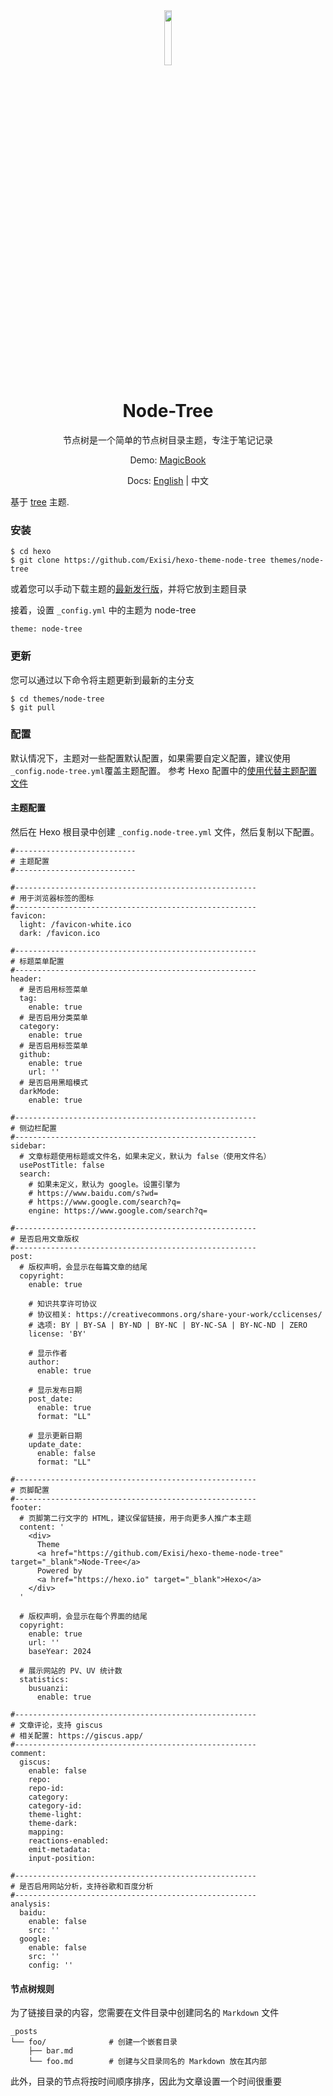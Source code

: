 <div align=center>
  <img style="text-align:center" src="https://raw.githubusercontent.com/Exisi/hexo-theme-node-tree/main/source/favicon.ico" width=15% />
  <h1>Node-Tree</h1>

<p>节点树是一个简单的节点树目录主题，专注于笔记记录</p>

Demo: [MagicBook](https://m.exi.ink)

Docs: [English](https://github.com/Exisi/hexo-theme-node-tree/blob/main/README.md) | 中文

</div>

基于 [tree](https://github.com/wujun234/hexo-theme-tree) 主题.

### 安装

```
$ cd hexo
$ git clone https://github.com/Exisi/hexo-theme-node-tree themes/node-tree
```

或着您可以手动下载主题的[最新发行版](https://github.com/Exisi/hexo-theme-node-tree/releases)，并将它放到主题目录

接着，设置 `_config.yml` 中的主题为 node-tree

```
theme: node-tree
```

### 更新

您可以通过以下命令将主题更新到最新的主分支

```
$ cd themes/node-tree
$ git pull
```

### 配置

默认情况下，主题对一些配置默认配置，如果需要自定义配置，建议使用`_config.node-tree.yml`覆盖主题配置。 参考 Hexo 配置中的[使用代替主题配置文件](https://hexo.io/zh-cn/docs/configuration.html#%E4%BD%BF%E7%94%A8%E4%BB%A3%E6%9B%BF%E4%B8%BB%E9%A2%98%E9%85%8D%E7%BD%AE%E6%96%87%E4%BB%B6)

#### 主题配置

然后在 Hexo 根目录中创建 `_config.node-tree.yml` 文件，然后复制以下配置。

```
#---------------------------
# 主题配置
#---------------------------

#------------------------------------------------------
# 用于浏览器标签的图标
#------------------------------------------------------
favicon:
  light: /favicon-white.ico
  dark: /favicon.ico

#------------------------------------------------------
# 标题菜单配置
#------------------------------------------------------
header:
  # 是否启用标签菜单
  tag:
    enable: true
  # 是否启用分类菜单
  category:
    enable: true
  # 是否启用标签菜单
  github:
    enable: true
    url: ''
  # 是否启用黑暗模式
  darkMode:
    enable: true

#------------------------------------------------------
# 侧边栏配置
#------------------------------------------------------
sidebar:
  # 文章标题使用标题或文件名，如果未定义，默认为 false（使用文件名）
  usePostTitle: false
  search:
    # 如果未定义，默认为 google。设置引擎为
    # https://www.baidu.com/s?wd=
    # https://www.google.com/search?q=
    engine: https://www.google.com/search?q=

#------------------------------------------------------
# 是否启用文章版权
#------------------------------------------------------
post:
  # 版权声明，会显示在每篇文章的结尾
  copyright:
    enable: true

    # 知识共享许可协议
    # 协议相关: https://creativecommons.org/share-your-work/cclicenses/
    # 选项: BY | BY-SA | BY-ND | BY-NC | BY-NC-SA | BY-NC-ND | ZERO
    license: 'BY'

    # 显示作者
    author:
      enable: true

    # 显示发布日期
    post_date:
      enable: true
      format: "LL"

    # 显示更新日期
    update_date:
      enable: false
      format: "LL"

#------------------------------------------------------
# 页脚配置
#------------------------------------------------------
footer:
  # 页脚第二行文字的 HTML，建议保留链接，用于向更多人推广本主题
  content: '
    <div>
      Theme
      <a href="https://github.com/Exisi/hexo-theme-node-tree"	target="_blank">Node-Tree</a>
      Powered by
      <a href="https://hexo.io" target="_blank">Hexo</a>
    </div>
  '

  # 版权声明，会显示在每个界面的结尾
  copyright:
    enable: true
    url: ''
    baseYear: 2024

  # 展示网站的 PV、UV 统计数
  statistics:
    busuanzi:
      enable: true

#------------------------------------------------------
# 文章评论，支持 giscus
# 相关配置: https://giscus.app/
#------------------------------------------------------
comment:
  giscus:
    enable: false
    repo:
    repo-id:
    category:
    category-id:
    theme-light:
    theme-dark:
    mapping:
    reactions-enabled:
    emit-metadata:
    input-position:

#------------------------------------------------------
# 是否启用网站分析，支持谷歌和百度分析
#------------------------------------------------------
analysis:
  baidu:
    enable: false
    src: ''
  google:
    enable: false
    src: ''
    config: ''
```

#### 节点树规则

为了链接目录的内容，您需要在文件目录中创建同名的 `Markdown` 文件

```
_posts
└── foo/              # 创建一个嵌套目录
    ├── bar.md
    └── foo.md        # 创建与父目录同名的 Markdown 放在其内部
```

此外，目录的节点将按时间顺序排序，因此为文章设置一个时间很重要
